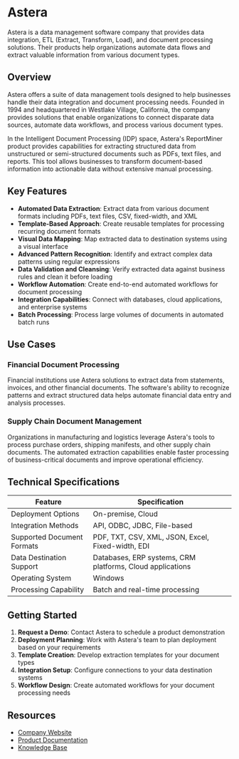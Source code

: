 # Astera

Astera is a data management software company that provides data integration, ETL (Extract, Transform, Load), and document processing solutions. Their products help organizations automate data flows and extract valuable information from various document types.

## Overview

Astera offers a suite of data management tools designed to help businesses handle their data integration and document processing needs. Founded in 1994 and headquartered in Westlake Village, California, the company provides solutions that enable organizations to connect disparate data sources, automate data workflows, and process various document types.

In the Intelligent Document Processing (IDP) space, Astera's ReportMiner product provides capabilities for extracting structured data from unstructured or semi-structured documents such as PDFs, text files, and reports. This tool allows businesses to transform document-based information into actionable data without extensive manual processing.

## Key Features

- **Automated Data Extraction**: Extract data from various document formats including PDFs, text files, CSV, fixed-width, and XML
- **Template-Based Approach**: Create reusable templates for processing recurring document formats
- **Visual Data Mapping**: Map extracted data to destination systems using a visual interface
- **Advanced Pattern Recognition**: Identify and extract complex data patterns using regular expressions
- **Data Validation and Cleansing**: Verify extracted data against business rules and clean it before loading
- **Workflow Automation**: Create end-to-end automated workflows for document processing
- **Integration Capabilities**: Connect with databases, cloud applications, and enterprise systems
- **Batch Processing**: Process large volumes of documents in automated batch runs

## Use Cases

### Financial Document Processing

Financial institutions use Astera solutions to extract data from statements, invoices, and other financial documents. The software's ability to recognize patterns and extract structured data helps automate financial data entry and analysis processes.

### Supply Chain Document Management

Organizations in manufacturing and logistics leverage Astera's tools to process purchase orders, shipping manifests, and other supply chain documents. The automated extraction capabilities enable faster processing of business-critical documents and improve operational efficiency.

## Technical Specifications

| Feature | Specification |
|---------|---------------|
| Deployment Options | On-premise, Cloud |
| Integration Methods | API, ODBC, JDBC, File-based |
| Supported Document Formats | PDF, TXT, CSV, XML, JSON, Excel, Fixed-width, EDI |
| Data Destination Support | Databases, ERP systems, CRM platforms, Cloud applications |
| Operating System | Windows |
| Processing Capability | Batch and real-time processing |

## Getting Started

1. **Request a Demo**: Contact Astera to schedule a product demonstration
2. **Deployment Planning**: Work with Astera's team to plan deployment based on your requirements
3. **Template Creation**: Develop extraction templates for your document types
4. **Integration Setup**: Configure connections to your data destination systems
5. **Workflow Design**: Create automated workflows for your document processing needs

## Resources

- [Company Website](https://www.astera.com/)
- [Product Documentation](https://www.astera.com/support/)
- [Knowledge Base](https://www.astera.com/knowledge-base/)
